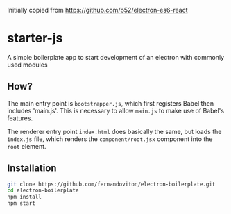 Initially copied from https://github.com/b52/electron-es6-react

# starter-js

A simple boilerplate app to start development of an electron with commonly used modules

## How?

The main entry point is `bootstrapper.js`, which first registers Babel then includes
'main.js'.  This is necessary to allow `main.js` to make use of Babel's features.

The renderer entry point `index.html` does basically the same, but loads the
`index.js` file, which renders the `component/root.jsx` component into the `root` element.

## Installation

```bash
git clone https://github.com/fernandoviton/electron-boilerplate.git
cd electron-boilerplate
npm install
npm start
```

[ES6]: http://exploringjs.com/
[React]: https://facebook.github.io/react/
[Electron]: http://electron.atom.io/
[Babel]: http://babeljs.io

